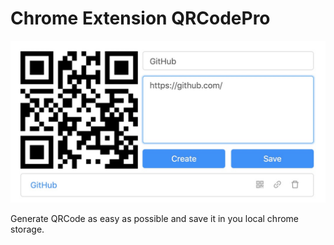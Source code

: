 # Chrome Extension QRCodePro

![QRCodePro](./images/1.jpg)

Generate QRCode as easy as possible and save it in you local chrome storage.